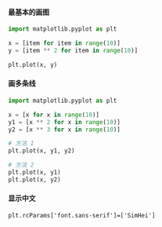 
#### 最基本的画图  

```python 
import matplotlib.pyplot as plt 

x = [item for item in range(10)]  
y = [item ** 2 for item in range(10)]

plt.plot(x, y)   
```


#### 画多条线  

```python 
import matplotlib.pyplot as plt

x = [x for x in range(10)]
y1 = [x ** 2 for x in range(10)]
y2 = [x ** 3 for x in range(10)]

# 方法 1 
plt.plot(x, y1, y2)

# 方法 2
plt.plot(x, y1)
plt.plot(x, y2)
```


#### 显示中文  
`plt.rcParams['font.sans-serif']=['SimHei']`   
